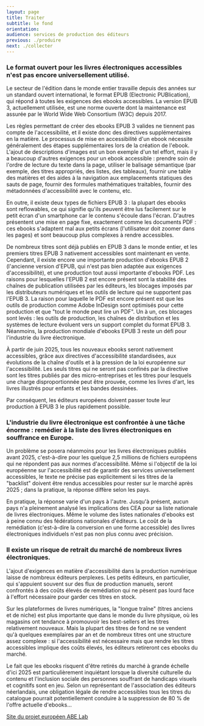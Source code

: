 ```yaml
---
layout: page
title: Traiter
subtitle: le fond
orientation:
audience: services de production des éditeurs
previous: ./produire
next: ./collecter
---
```


### Le format ouvert pour les livres électroniques accessibles n'est pas encore universellement utilisé.

Le secteur de l'édition dans le monde entier travaille depuis des années sur un standard ouvert international, le format EPUB (Electronic PUBlication), qui répond à toutes les exigences des ebooks accessibles. La version EPUB 3, actuellement utilisée, est une norme ouverte dont la maintenance est assurée par le World Wide Web Consortium (W3C) depuis 2017.

Les règles permettant de créer des ebooks EPUB 3 valides ne tiennent pas compte de l'accessibilité, et il existe donc des directives supplémentaires en la matière. Le processus de mise en accessibilité d'un ebook nécessite généralement des étapes supplémentaires lors de la création de l'ebook. L'ajout de descriptions d'images est un bon exemple d'un tel effort, mais il y a beaucoup d'autres exigences pour un ebook accessible : prendre soin de l'ordre de lecture du texte dans la page, utiliser le balisage sémantique (par exemple, des titres appropriés, des listes, des tableaux), fournir une table des matières et des aides à la navigation aux emplacements statiques des sauts de page, fournir des formules mathématiques traitables, fournir des métadonnées d'accessibilité avec le contenu, etc.

En outre, il existe deux types de fichiers EPUB 3 : la plupart des ebooks sont reflowables, ce qui signifie qu'ils peuvent être lus facilement sur le petit écran d'un smartphone car le contenu s'écoule dans l'écran. D'autres présentent une mise en page fixe, exactement comme les documents PDF : ces ebooks s'adaptent mal aux petits écrans (l'utilisateur doit zoomer dans les pages) et sont beaucoup plus complexes à rendre accessibles.

De nombreux titres sont déjà publiés en EPUB 3 dans le monde entier, et les premiers titres EPUB 3 nativement accessibles sont maintenant en vente. Cependant, il existe encore une importante production d'ebooks EPUB 2 (l'ancienne version d'EPUB, qui n'est pas bien adaptée aux exigences d'accessibilité), et une production tout aussi importante d'ebooks PDF. Les raisons pour lesquelles l'EPUB 2 est encore présent sont la stabilité des chaînes de publication utilisées par les éditeurs, les blocages imposés par les distributeurs numériques et les outils de lecture qui ne supportent pas l'EPUB 3. La raison pour laquelle le PDF est encore présent est que les outils de production comme Adobe InDesign sont optimisés pour cette production et que "tout le monde peut lire un PDF". Un à un, ces blocages sont levés : les outils de production, les chaînes de distribution et les systèmes de lecture évoluent vers un support complet du format EPUB 3. Néanmoins, la production mondiale d'ebooks EPUB 3 reste un défi pour l'industrie du livre électronique.

À partir de juin 2025, tous les nouveaux ebooks seront nativement accessibles, grâce aux directives d'accessibilité standardisées, aux évolutions de la chaîne d'outils et à la pression de la loi européenne sur l'accessibilité. Les seuls titres qui ne seront pas confinés par la directive sont les titres publiés par des micro-entreprises et les titres pour lesquels une charge disproportionnée peut être prouvée, comme les livres d'art, les livres illustrés pour enfants et les bandes dessinées.

Par conséquent, les éditeurs européens doivent passer toute leur production à EPUB 3 le plus rapidement possible.

### L'industrie du livre électronique est confrontée à une tâche énorme : remédier à la liste des livres électroniques en souffrance en Europe.

Un problème se posera néanmoins pour les livres électroniques publiés avant 2025, c'est-à-dire pour les quelque 2,5 millions de fichiers européens qui ne répondent pas aux normes d'accessibilité. Même si l'objectif de la loi européenne sur l'accessibilité est de garantir des services universellement accessibles, le texte ne précise pas explicitement si les titres de la "backlist" doivent être rendus accessibles pour rester sur le marché après 2025 ; dans la pratique, la réponse diffère selon les pays.

En pratique, la réponse varie d'un pays à l'autre. Jusqu'à présent, aucun pays n'a pleinement analysé les implications des CEA pour sa liste nationale de livres électroniques. Même le volume des listes nationales d'ebooks est à peine connu des fédérations nationales d'éditeurs. Le coût de la remédiation (c'est-à-dire la conversion en une forme accessible) des livres électroniques individuels n'est pas non plus connu avec précision.

### Il existe un risque de retrait du marché de nombreux livres électroniques.

L'ajout d'exigences en matière d'accessibilité dans la production numérique laisse de nombreux éditeurs perplexes. Les petits éditeurs, en particulier, qui s'appuient souvent sur des flux de production manuels, seront confrontés à des coûts élevés de remédiation qui ne pèsent pas lourd face à l'effort nécessaire pour garder ces titres en stock.

Sur les plateformes de livres numériques, la "longue traîne" (titres anciens et de niche) est plus importante que dans le monde du livre physique, où les magasins ont tendance à promouvoir les best-sellers et les titres relativement nouveaux. Mais la plupart des titres de fond ne se vendent qu'à quelques exemplaires par an et de nombreux titres ont une structure assez complexe : si l'accessibilité est nécessaire mais que rendre les titres accessibles implique des coûts élevés, les éditeurs retireront ces ebooks du marché.

Le fait que les ebooks risquent d'être retirés du marché à grande échelle d'ici 2025 est particulièrement inquiétant lorsque la diversité culturelle du contenu et l'inclusion sociale des personnes souffrant de handicaps visuels et cognitifs sont en jeu. Selon un représentant de l'association des éditeurs néerlandais, une obligation légale de rendre accessibles tous les titres du catalogue pourrait potentiellement conduire à la suppression de 80 % de l'offre actuelle d'ebooks...

[Site du projet européen ABE Lab](edrlab.org/abelab)
